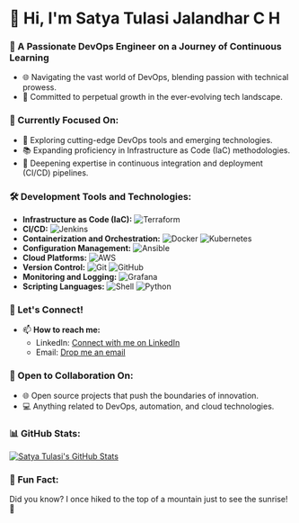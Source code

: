 <!--- 👋 Hi, I’m @satyatulasijalandharch --->
# 👋 Hi, I'm Satya Tulasi Jalandhar C H

### 🌱 A Passionate DevOps Engineer on a Journey of Continuous Learning

- 🌐 Navigating the vast world of DevOps, blending passion with technical prowess.
- 🚀 Committed to perpetual growth in the ever-evolving tech landscape.

### 💼 Currently Focused On:

- 🔭 Exploring cutting-edge DevOps tools and emerging technologies.
- 📚 Expanding proficiency in Infrastructure as Code (IaC) methodologies.
- 🚀 Deepening expertise in continuous integration and deployment (CI/CD) pipelines.

### 🛠️ Development Tools and Technologies:

- **Infrastructure as Code (IaC):** ![Terraform](https://img.shields.io/badge/-Terraform-623CE4?style=flat&logo=terraform&logoColor=white)
- **CI/CD:** ![Jenkins](https://img.shields.io/badge/-Jenkins-D24939?style=flat&logo=jenkins&logoColor=white)
- **Containerization and Orchestration:** ![Docker](https://img.shields.io/badge/-Docker-2496ED?style=flat&logo=docker&logoColor=white) ![Kubernetes](https://img.shields.io/badge/-Kubernetes-326CE5?style=flat&logo=kubernetes&logoColor=white)
- **Configuration Management:** ![Ansible](https://img.shields.io/badge/-Ansible-EE0000?style=flat&logo=ansible&logoColor=white)
- **Cloud Platforms:** ![AWS](https://img.shields.io/badge/-AWS-232F3E?style=flat&logo=amazon-aws&logoColor=white)
- **Version Control:** ![Git](https://img.shields.io/badge/-Git-F05032?style=flat&logo=git&logoColor=white) ![GitHub](https://img.shields.io/badge/-GitHub-181717?style=flat&logo=github&logoColor=white)
- **Monitoring and Logging:** ![Grafana](https://img.shields.io/badge/-Grafana-F46800?style=flat&logo=grafana&logoColor=white)
- **Scripting Languages:** ![Shell](https://img.shields.io/badge/-Shell-4EAA25?style=flat&logo=gnu-bash&logoColor=white) ![Python](https://img.shields.io/badge/-Python-3776AB?style=flat&logo=python&logoColor=white)

### 💬 Let's Connect!

- 📫 **How to reach me:**
  - LinkedIn: [Connect with me on LinkedIn](https://www.linkedin.com/in/satya-tulasi-jalandhar-c-h)
  - Email: [Drop me an email](mailto:satyatulasijalandharch2@gmail.com)

### 🤝 Open to Collaboration On:

- 🌐 Open source projects that push the boundaries of innovation.
- 💻 Anything related to DevOps, automation, and cloud technologies.

### 📊 GitHub Stats:

[![Satya Tulasi's GitHub Stats](https://github-readme-stats.vercel.app/api?username=satyatulasijalandharch&show_icons=true&count_private=true&hide=issues&theme=radical)](https://github.com/satyatulasijalandharch)

### 🌟 Fun Fact:

Did you know? I once hiked to the top of a mountain just to see the sunrise! 🌄

<!---
satyatulasijalandharch/satyatulasijalandharch is a ✨ special ✨ repository because its `README.md` (this file) appears on your GitHub profile.
You can click the Preview link to take a look at your changes.
--->
